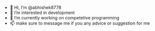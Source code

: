 - 👋 Hi, I’m @abhishek8778
- 👀 I’m interested in development 
- 🌱 I’m currently working on competetive programming
- 📫 make sure to message me if you any advice or suggestion for me 

<!---
abhishek8778/abhishek8778 is a ✨ special ✨ repository because its `README.md` (this file) appears on your GitHub profile.
You can click the Preview link to take a look at your changes.
--->
